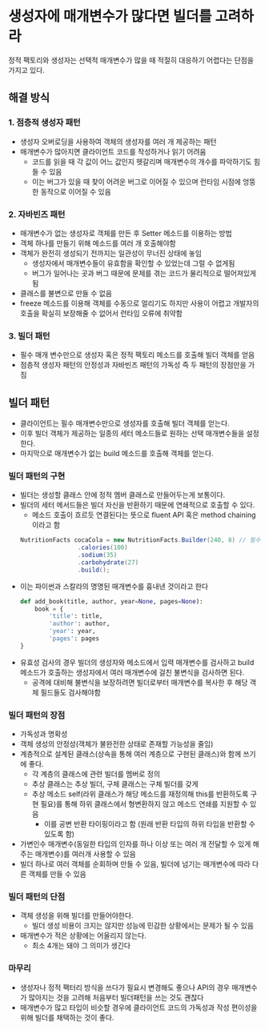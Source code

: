# 생성자에 매개변수가 많다면 빌더를 고려하라

정적 팩토리와 생성자는 선택적 매개변수가 많을 때 적절히 대응하기 어렵다는 단점을 가지고 있다.

## 해결 방식

### 1. 점층적 생성자 패턴

- 생성자 오버로딩을 사용하여 객체의 생성자를 여러 개 제공하는 패턴
- 매개변수가 많아지면 클라이언트 코드를 작성하거나 읽기 어려움
  - 코드를 읽을 때 각 값이 어느 값인지 헷갈리며 매개변수의 개수를 파악하기도 힘들 수 있음
  - 이는 버그가 있을 때 찾이 어려운 버그로 이어질 수 있으며 런타임 시점에 엉뚱한 동작으로 이어질 수 있음

### 2. 자바빈즈 패턴

- 매개변수가 없는 생성자로 객체를 만든 후 Setter 메소드를 이용하는 방법
- 객체 하나를 만들기 위해 메소드를 여러 개 호출해야함
- 객체가 완전히 생성되기 전까지는 일관성이 무너진 상태에 놓임
  - 생성자에서 매개변수들이 유효함을 확인할 수 있었는데 그럴 수 없게됨
  - 버그가 일어나는 곳과 버그 때문에 문제를 겪는 코드가 물리적으로 떨어져있게 됨
- 클래스를 불변으로 만들 수 없음
- freeze 메소드를 이용해 객체를 수동으로 얼리기도 하지만 사용이 어렵고 개발자의 호출을 확실히 보장해줄 수 없어서 런타임 오류에 취약함

### 3. **빌더 패턴**

- 필수 매개 변수만으로 생성자 혹은 정적 팩토리 메소드를 호출해 빌더 객체를 얻음
- 점층적 생성자 패턴의 안정성과 자바빈즈 패턴의 가독성 즉 두 패턴의 장점만을 가짐

## 빌더 패턴

- 클라이언트는 필수 매개변수만으로 생성자를 호출해 빌더 객체를 얻는다.
- 이후 빌더 객체가 제공하는 일종의 세터 메소드들로 원하는 선택 매개변수들을 설정한다.
- 마지막으로 매개변수가 없는 build 메소드를 호출해 객체를 얻는다.

### 빌더 패턴의 구현

- 빌더는 생성할 클래스 안에 정적 멤버 클래스로 만들어두는게 보통이다.
- 빌더의 세터 메서드들은 빌더 자신을 반환하기 때문에 연쇄적으로 호출할 수 있다.
  - 메소드 호출이 흐르듯 연결된다는 뜻으로 fluent API 혹은 method chaining이라고 함
  ```java
  NutritionFacts cocaCola = new NutritionFacts.Builder(240, 8) // 필수 요소
                  .calories(100)
                  .sodium(35)
                  .carbohydrate(27)
                  .build();
  ```
- 이는 파이썬과 스칼라의 명명된 매개변수를 흉내낸 것이라고 한다
  ```python
  def add_book(title, author, year=None, pages=None):
      book = {
          'title': title,
          'author': author,
          'year': year,
          'pages': pages
  }
  ```
- 유효성 검사의 경우 빌더의 생성자와 메소드에서 입력 매개변수를 검사하고 build 메소드가 호출하는 생성자에서 여러 매개변수에 걸친 불변식을 검사하면 된다.
  - 공격에 대비해 불변식을 보장하려면 빌더로부터 매개변수를 복사한 후 해당 객체 필드들도 검사해야함

### 빌더 패턴의 장점

- 가독성과 명확성
- 객체 생성의 안정성(객체가 불완전한 상태로 존재할 가능성을 줄임)
- 계층적으로 설계된 클래스(상속을 통해 여러 계층으로 구현된 클래스)와 함께 쓰기에 좋다.
  - 각 계층의 클래스에 관련 빌더를 멤버로 정의
  - 추상 클래스는 추상 빌더, 구체 클래스는 구체 빌더를 갖게
  - 추상 메소드 self(라위 클래스가 해당 메소드를 재정의해 this를 반환하도록 구현 필요)를 통해 하위 클래스에서 형변환하지 않고 메소드 연쇄를 지원할 수 있음
    - 이를 공변 반환 타이핑이라고 함 (원래 반환 타입의 하위 타입을 반환할 수 있도록 함)
- 가변인수 매개변수(동일한 타입의 인자를 하나 이상 또는 여러 개 전달할 수 있게 해 주는 매개변수)를 여러개 사용할 수 있음
- 빌더 하나로 여러 객체를 순회하며 만들 수 있음, 빌더에 넘기는 매개변수에 따라 다른 객체를 만들 수 있음

### 빌더 패턴의 단점

- 객체 생성을 위해 빌더를 만들어야한다.
  - 빌더 생성 비용이 크지는 않지만 성능에 민감한 상황에서는 문제가 될 수 있음
- 매개변수가 적은 상황에는 어울리지 않는다.
  - 최소 4개는 돼야 그 의미가 생긴다

### 마무리

- 생성자나 정적 팩터리 방식을 쓰다가 필요시 변경해도 좋으나 API의 경우 매개변수가 많아지는 것을 고려해 처음부터 빌더패턴을 쓰는 것도 괜찮다
- 매개변수가 많고 타입이 비슷할 경우에 클라이언트 코드의 가독성과 작성 편이성을 위해 빌더를 채택하는 것이 좋다.
